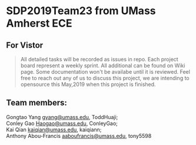 # SDP2019Team23 from UMass Amherst ECE 

## For Vistor
> All detailed tasks will be recorded as issues in repo. Each project board represent a weekly sprint. All additional can be found on Wiki page. Some documentation won't be availabe until it is reviewed. Feel free to reach out any of us to discuss this project, we are intending to opensource this May,2019 when this project is finished.

## Team members:
Gongtao Yang <gyang@umass.edu>,    ToddHuaji;  
Conley Gao <Haogao@umass.edu>,   ConleyGao;  
Kai Qian <kaiqian@umass.edu>,  kaiqiann;  
Anthony Abou-Francis <aaboufrancis@umass.edu>, tony5598
